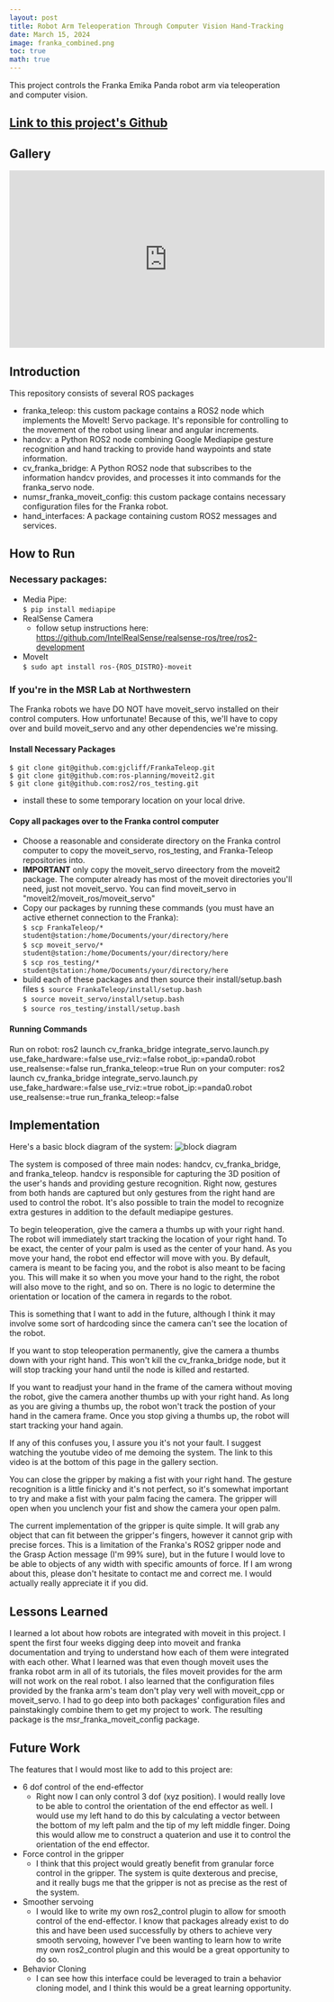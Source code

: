 ```yaml
---
layout: post
title: Robot Arm Teleoperation Through Computer Vision Hand-Tracking
date: March 15, 2024
image: franka_combined.png
toc: true
math: true
---
```


This project controls the Franka Emika Panda robot arm via teleoperation and computer vision.

<!-- ![franka_servo gif](/public/Franka-Teleop/franka_servo.gif) -->

## [Link to this project's Github](https://github.com/gjcliff/FrankaTeleop)

## Gallery
<iframe width="560" height="315" src="https://www.youtube.com/embed/6R6WPQre0Jg?si=jX77sXLAA7iwiiMV" title="YouTube video player" frameborder="0" allow="accelerometer; autoplay; clipboard-write; encrypted-media; gyroscope; picture-in-picture; web-share" allowfullscreen></iframe>

## Introduction
This repository consists of several ROS packages
- franka_teleop: this custom package contains a ROS2 node which implements the
MoveIt! Servo package. It's reponsible for controlling to the movement of the robot
using linear and angular increments.
- handcv: a Python ROS2 node combining Google Mediapipe gesture recognition and
hand tracking to provide hand waypoints and state information.
- cv_franka_bridge: A Python ROS2 node that subscribes to the information handcv
provides, and processes it into commands for the franka_servo node.
- numsr_franka_moveit_config: this custom package contains necessary configuration
files for the Franka robot.
- hand_interfaces: A package containing custom ROS2 messages and services.

## How to Run
### Necessary packages:
* Media Pipe:  
```$ pip install mediapipe```
* RealSense Camera
    * follow setup instructions here: https://github.com/IntelRealSense/realsense-ros/tree/ros2-development
* MoveIt  
```$ sudo apt install ros-{ROS_DISTRO}-moveit```

### If you're in the MSR Lab at Northwestern
The Franka robots we have DO NOT have moveit_servo installed on their control
computers. How unfortunate! Because of this, we'll have to copy over and build
moveit_servo and any other dependencies we're missing.
#### Install Necessary Packages  
```$ git clone git@github.com:gjcliff/FrankaTeleop.git```  
```$ git clone git@github.com:ros-planning/moveit2.git```  
```$ git clone git@github.com:ros2/ros_testing.git```  
* install these to some temporary location on your local drive.

#### Copy all packages over to the Franka control computer
* Choose a reasonable and considerate directory on the Franka control computer
to copy the moveit_servo, ros_testing, and Franka-Teleop repositories into.
* **IMPORTANT** only copy the moveit_servo direectory from the moveit2 package.
The computer already has most of the moveit directories you'll need, just not
moveit_servo. You can find moveit_servo in "moveit2/moveit_ros/moveit_servo"
* Copy our packages by running these commands (you must have an active ethernet
connection to the Franka):  
```$ scp FrankaTeleop/* student@station:/home/Documents/your/directory/here```  
```$ scp moveit_servo/* student@station:/home/Documents/your/directory/here```  
```$ scp ros_testing/* student@station:/home/Documents/your/directory/here```  
* build each of these packages and then source their install/setup.bash files
```$ source FrankaTeleop/install/setup.bash```  
```$ source moveit_servo/install/setup.bash```  
```$ source ros_testing/install/setup.bash```  

#### Running Commands
Run on robot: ros2 launch cv_franka_bridge integrate_servo.launch.py use_fake_hardware:=false use_rviz:=false robot_ip:=panda0.robot use_realsense:=false run_franka_teleop:=true
Run on your computer: ros2 launch cv_franka_bridge integrate_servo.launch.py use_fake_hardware:=false use_rviz:=true robot_ip:=panda0.robot use_realsense:=true run_franka_teleop:=false

## Implementation
Here's a basic block diagram of the system:
![block diagram](/public/Franka-Teleop/block_diagram.png)

The system is composed of three main nodes: handcv, cv_franka_bridge, and franka_teleop.
handcv is responsible for capturing the 3D position of the user's hands and providing
gesture recognition. Right now, gestures from both hands are captured but only
gestures from the right hand are used to control the robot. It's also possible 
to train the model to recognize extra gestures in addition to the default mediapipe
gestures.

To begin teleoperation, give the camera a thumbs up with your right hand. The
robot will immediately start tracking the location of your right hand. To be
exact, the center of your palm is used as the center of your hand. As you move
your hand, the robot end effector will move with you. By default, camera is
meant to be facing you, and the robot is also meant to be facing you. This will
make it so when you move your hand to the right, the robot will also move to the
right, and so on. There is no logic to determine the orientation or location of 
the camera in regards to the robot.

This is something that I want to add in the future, although I think it may
involve some sort of hardcoding since the camera can't see the location of the robot.

If you want to stop teleoperation permanently, give the camera a thumbs down with
your right hand. This won't kill the cv_franka_bridge node, but it will stop
tracking your hand until the node is killed and restarted.

If you want to readjust your hand in the frame of the camera without moving the
robot, give the camera another thumbs up with your right hand. As long as you
are giving a thumbs up, the robot won't track the postion of your hand in the
camera frame. Once you stop giving a thumbs up, the robot will start tracking
your hand again.

If any of this confuses you, I assure you it's not your fault. I suggest watching
the youtube video of me demoing the system. The link to this video is at the
bottom of this page in the gallery section.

You can close the gripper by making a fist with your right hand. The gesture
recognition is a little finicky and it's not perfect, so it's somewhat important
to try and make a fist with your palm facing the camera. The gripper will open
when you unclench your fist and show the camera your open palm.

The current implementation of the gripper is quite simple. It will grab any
object that can fit between the gripper's fingers, however it cannot grip with
precise forces. This is a limitation of the Franka's ROS2 gripper node and the
Grasp Action message (I'm 99% sure), but in the future I would love to be able
to objects of any width with specific amounts of force. If I am wrong about this,
please don't hesitate to contact me and correct me. I would actually really
appreciate it if you did.

## Lessons Learned
I learned a lot about how robots are integrated with moveit in this project. I
spent the first four weeks digging deep into moveit and franka documentation and
trying to understand how each of them were integrated with each other.
What I learned was that even though moveit uses the franka robot arm in all of
its tutorials, the files moveit provides for the arm will not work on the real
robot. I also learned that the configuration files provided by the franka arm's
team don't play very well with moveit_cpp or moveit_servo. I had to go deep into
both packages' configuration files and painstakingly combine them to get my project
to work. The resulting package is the msr_franka_moveit_config package.

## Future Work
The features that I would most like to add to this project are:
* 6 dof control of the end-effector
    * Right now I can only control 3 dof (xyz position). I would really love
    to be able to control the orientation of the end effector as well. I would use
    my left hand to do this by calculating a vector between the bottom of my left
    palm and the tip of my left middle finger. Doing this would allow me to construct
    a quaterion and use it to control the orientation of the end effector.
* Force control in the gripper
    * I think that this project would greatly benefit from granular force control
    in the gripper. The system is quite dexterous and precise, and it really bugs
    me that the gripper is not as precise as the rest of the system.
* Smoother servoing
    * I would like to write my own ros2_control plugin to allow for smooth control
    of the end-effector. I know that packages already exist to do this and have
    been used successfully by others to achieve very smooth servoing, however
    I've been wanting to learn how to write my own ros2_control plugin and this
    would be a great opportunity to do so.
* Behavior Cloning
    * I can see how this interface could be leveraged to train a behavior cloning
    model, and I think this would be a great learning opportunity.
